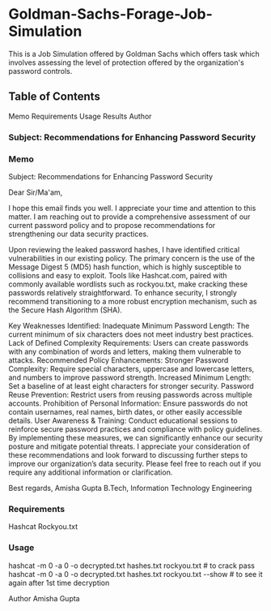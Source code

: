 # Goldman-Sachs-Forage-Job-Simulation
This is a Job Simulation offered by Goldman Sachs which offers task which involves assessing the level of protection offered by the organization's password controls.

## Table of Contents
Memo
Requirements
Usage
Results
Author
### Subject: Recommendations for Enhancing Password Security

### Memo
Subject: Recommendations for Enhancing Password Security

Dear Sir/Ma'am,

I hope this email finds you well. I appreciate your time and attention to this matter. I am reaching out to provide a comprehensive assessment of our current password policy and to propose recommendations for strengthening our data security practices.

Upon reviewing the leaked password hashes, I have identified critical vulnerabilities in our existing policy. The primary concern is the use of the Message Digest 5 (MD5) hash function, which is highly susceptible to collisions and easy to exploit. Tools like Hashcat.com, paired with commonly available wordlists such as rockyou.txt, make cracking these passwords relatively straightforward. To enhance security, I strongly recommend transitioning to a more robust encryption mechanism, such as the Secure Hash Algorithm (SHA).

Key Weaknesses Identified:
Inadequate Minimum Password Length: The current minimum of six characters does not meet industry best practices.
Lack of Defined Complexity Requirements: Users can create passwords with any combination of words and letters, making them vulnerable to attacks.
Recommended Policy Enhancements:
Stronger Password Complexity: Require special characters, uppercase and lowercase letters, and numbers to improve password strength.
Increased Minimum Length: Set a baseline of at least eight characters for stronger security.
Password Reuse Prevention: Restrict users from reusing passwords across multiple accounts.
Prohibition of Personal Information: Ensure passwords do not contain usernames, real names, birth dates, or other easily accessible details.
User Awareness & Training: Conduct educational sessions to reinforce secure password practices and compliance with policy guidelines.
By implementing these measures, we can significantly enhance our security posture and mitigate potential threats. I appreciate your consideration of these recommendations and look forward to discussing further steps to improve our organization’s data security. Please feel free to reach out if you require any additional information or clarification.

Best regards,
Amisha Gupta
B.Tech, Information Technology Engineering

### Requirements
Hashcat
Rockyou.txt

### Usage
hashcat -m 0 -a 0 -o decrypted.txt hashes.txt rockyou.txt # to crack pass
hashcat -m 0 -a 0 -o decrypted.txt hashes.txt rockyou.txt --show # to see it again after 1st time decryption

Author
Amisha Gupta
